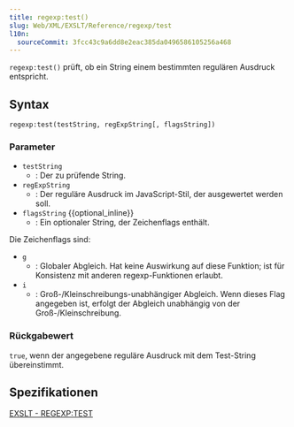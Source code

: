 ```yaml
---
title: regexp:test()
slug: Web/XML/EXSLT/Reference/regexp/test
l10n:
  sourceCommit: 3fcc43c9a6dd8e2eac385da0496586105256a468
---
```


`regexp:test()` prüft, ob ein String einem bestimmten regulären Ausdruck entspricht.

## Syntax

```plain
regexp:test(testString, regExpString[, flagsString])
```

### Parameter

- `testString`
  - : Der zu prüfende String.
- `regExpString`
  - : Der reguläre Ausdruck im JavaScript-Stil, der ausgewertet werden soll.
- `flagsString` {{optional_inline}}
  - : Ein optionaler String, der Zeichenflags enthält.

Die Zeichenflags sind:

- `g`
  - : Globaler Abgleich. Hat keine Auswirkung auf diese Funktion; ist für Konsistenz mit anderen regexp-Funktionen erlaubt.
- `i`
  - : Groß-/Kleinschreibungs-unabhängiger Abgleich. Wenn dieses Flag angegeben ist, erfolgt der Abgleich unabhängig von der Groß-/Kleinschreibung.

### Rückgabewert

`true`, wenn der angegebene reguläre Ausdruck mit dem Test-String übereinstimmt.

## Spezifikationen

[EXSLT - REGEXP:TEST](https://exslt.github.io/regexp/functions/test/index.html)
